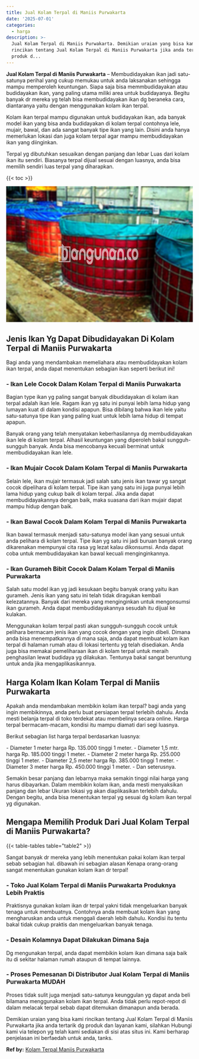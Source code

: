 ```yaml
---
title: Jual Kolam Terpal di Maniis Purwakarta
date: '2025-07-01'
categories:
  - harga
description: >-
  Jual Kolam Terpal di Maniis Purwakarta. Demikian uraian yang bisa kami
  rincikan tentang Jual Kolam Terpal di Maniis Purwakarta jika anda tertarik dg
  produk d...
---
```


**Jual Kolam Terpal di Maniis Purwakarta** – Membudidayakan ikan jadi satu-satunya perihal yang cukup memukau untuk anda laksanakan sehingga mampu memperoleh keuntungan. Siapa saja bisa memmbudidayakan atau budidayakan ikan, yang paling utama miliki area untuk budidayanya. Begitu banyak dr mereka yg telah bisa membudidayakan ikan dg beraneka cara, diantaranya yaitu dengan menggunakan kolam ikan terpal.

Kolam ikan terpal mampu digunakan untuk budidayakan ikan, ada banyak model ikan yang bisa anda budidayakan di kolam terpal contohnya lele, mujair, bawal, dan ada sangat banyak tipe ikan yang lain. Disini anda hanya memerlukan lokasi dan juga kolam terpal agar mampu membudidayakan ikan yang diinginkan.

Terpal yg dibutuhkan sesuaikan dengan panjang dan lebar Luas dari kolam ikan itu sendiri. Biasanya terpal dijual sesuai dengan luasnya, anda bisa memilih sendiri luas terpal yang diharapkan.

{{< toc >}}

![Jual Kolam Terpal di Maniis Purwakarta](/images/jual-kolam-terpal-07.png)

## Jenis Ikan Yg Dapat Dibudidayakan Di Kolam Terpal di Maniis Purwakarta

Bagi anda yang mendambakan memeliahara atau membudidayakan kolam ikan terpal, anda dapat menentukan sebagian ikan seperti berikut ini!

### \- Ikan Lele Cocok Dalam Kolam Terpal di Maniis Purwakarta

Bagian type ikan yg paling sangat banyak dibudidayakan di kolam ikan terpal adalah ikan lele. Ragam ikan yg satu ini punyai lebih lama hidup yang lumayan kuat di dalam kondisi apapun. Bisa dibilang bahwa ikan lele yaitu satu-satunya tipe ikan yang paling kuat untuk lebih lama hidup di tempat apapun.

Banyak orang yang telah menyatakan keberhasilannya dg membudidayakan ikan lele di kolam terpal. Alhasil keuntungan yang diperoleh bakal sungguh-sungguh banyak. Anda bisa mencobanya kecuali berminat untuk membudidayakan ikan lele.

### \- Ikan Mujair Cocok Dalam Kolam Terpal di Maniis Purwakarta

Selain lele, ikan mujair termasuk jadi salah satu jenis ikan tawar yg sangat cocok dipelihara di kolam terpal. Tipe ikan yang satu ini juga punyai lebih lama hidup yang cukup baik di kolam terpal. Jika anda dapat membudidayakannya dengan baik, maka suasana dari ikan mujair dapat mampu hidup dengan baik.

### \- Ikan Bawal Cocok Dalam Kolam Terpal di Maniis Purwakarta

Ikan bawal termasuk menjadi satu-satunya model ikan yang sesuai untuk anda pelihara di kolam terpal. Tipe ikan yg satu ini jadi buruan banyak orang dikarenakan mempunyai cita rasa yg lezat kalau dikonsumsi. Anda dapat coba untuk membudidayakan kan bawal kecuali menginginkannya.

### \- Ikan Gurameh Bibit Cocok Dalam Kolam Terpal di Maniis Purwakarta

Salah satu model ikan yg jadi kesukaan begitu banyak orang yaitu ikan gurameh. Jenis ikan yang satu ini telah tidak diragukan kembali kelezatannya. Banyak dari mereka yang menginginkan untuk mengonsumsi ikan gurameh. Anda dapat membudidayakannya sesudah itu dijual ke kulakan.

Menggunakan kolam terpal pasti akan sungguh-sungguh cocok untuk pelihara bermacam jenis ikan yang cocok dengan yang ingin dibeli. Dimana anda bisa menempatkannya di mana saja, anda dapat membuat kolam ikan terpal di halaman rumah atau di lokasi tertentu yg telah disediakan. Anda juga bisa memakai pemeliharaan ikan di kolam terpal untuk meraih penghasilan lewat budidaya yg dilakukan. Tentunya bakal sangat beruntung untuk anda jika mengaplikasikannya.

## Harga Kolam Ikan Kolam Terpal di Maniis Purwakarta

Apakah anda mendambakan membikin kolam ikan terpal? bagi anda yang ingin membikinnya, anda perlu buat persiapan terpal terlebih dahulu. Anda mesti belanja terpal di toko terdekat atau membelinya secara online. Harga terpal bermacam-macam, kondisi itu mampu diamati dari segi luasnya.

Berikut sebagian list harga terpal berdasarkan luasnya:

\- Diameter 1 meter harga Rp. 135.000 tinggi 1 meter. - Diameter 1,5 mtr. harga Rp. 185.000 tinggi 1 meter. - Diameter 2 meter harga Rp. 255.000 tinggi 1 meter. - Diameter 2,5 meter harga Rp. 385.000 tinggi 1 meter. - Diameter 3 meter harga Rp. 450.000 tinggi 1 meter. - Dan seterusnya.

Semakin besar panjang dan lebarnya maka semakin tinggi nilai harga yang harus dibayarkan. Dalam membikin kolam ikan, anda mesti menyaksikan panjang dan lebar Ukuran lokasi yg akan diaplikasikan terlebih dahulu. Dengan begitu, anda bisa menentukan terpal yg sesuai dg kolam ikan terpal yg digunakan.

## Mengapa Memilih Produk Dari Jual Kolam Terpal di Maniis Purwakarta?

{{< table-tables table="table2" >}}

Sangat banyak dr mereka yang lebih menentukan pakai kolam ikan terpal sebab sebagian hal. dibawah ini sebagian alasan Kenapa orang-orang sangat menentukan gunakan kolam ikan dr terpal!

### \- Toko Jual Kolam Terpal di Maniis Purwakarta Produknya Lebih Praktis

Praktisnya gunakan kolam ikan dr terpal yakni tidak mengeluarkan banyak tenaga untuk membuatnya. Contohnya anda membuat kolam ikan yang mengharuskan anda untuk menggali daerah lebih dahulu. Kondisi itu tentu bakal tidak cukup praktis dan mengeluarkan banyak tenaga.

### \- Desain Kolamnya Dapat Dilakukan Dimana Saja

Dg mengunakan terpal, anda dapat membikin kolam ikan dimana saja baik itu di sekitar halaman rumah ataupun di tempat lainnya.

### \- Proses Pemesanan Di Distributor Jual Kolam Terpal di Maniis Purwakarta MUDAH

Proses tidak sulit juga menjadi satu-satunya keunggulan yg dapat anda beli bilamana menggunakan kolam ikan terpal. Anda tidak perlu repot-repot di dalam melacak terpal sebab dapat ditemukan dimanapun anda berada.

Demikian uraian yang bisa kami rincikan tentang Jual Kolam Terpal di Maniis Purwakarta jika anda tertarik dg produk dan layanan kami, silahkan Hubungi kami via telepon yg telah kami sediakan di sisi atas situs ini. Kami berharap penjelasan ini berfaedah untuk anda, tanks.

**Ref by:** [Kolam Terpal Maniis Purwakarta](https://id.wikipedia.org/wiki/Kolam)
